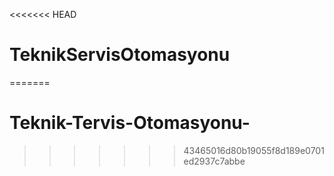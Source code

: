 <<<<<<< HEAD
# TeknikServisOtomasyonu
 
=======
# Teknik-Tervis-Otomasyonu-
>>>>>>> 43465016d80b19055f8d189e0701ed2937c7abbe
